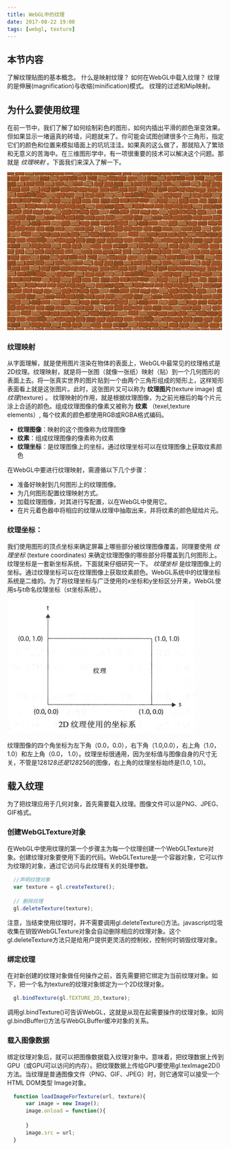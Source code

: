 ```yaml
---
title: WebGL中的纹理
date: 2017-08-22 19:00
tags: [webgl, texture]
---
```


## 本节内容

了解纹理贴图的基本概念。
什么是映射纹理？
如何在WebGL中载入纹理？
纹理的是伸展(magnification)与收缩(minification)模式。
纹理的过滤和Mip映射。

## 为什么要使用纹理

在前一节中，我们了解了如何绘制彩色的图形，如何内插出平滑的颜色渐变效果。但如果显示一堵逼真的砖墙，问题就来了。你可能会试图创建很多个三角形，指定它们的颜色和位置来模拟墙面上的坑坑洼洼。如果真的这么做了，那就陷入了繁琐和无意义的苦海中。在三维图形学中，有一项很重要的技术可以解决这个问题。那就是 *纹理映射* 。下面我们来深入了解一下。

  ![墙体](/assets/image/blog/webgl/wall.jpg)


### 纹理映射
从字面理解，就是使用图片渲染在物体的表面上，WebGL中最常见的纹理格式是2D纹理。纹理映射，就是将一张图（就像一张纸）映射（贴）到一个几何图形的表面上去。将一张真实世界的图片贴到一个由两个三角形组成的矩形上，这样矩形表面看上就是这张图片。此时，这张图片又可以称为 **纹理图片**(texture image) 或 *纹理*(texture) 。
纹理映射的作用，就是根据纹理图像，为之前光栅后的每个片元涂上合适的颜色。组成纹理图像的像素又被称为 **纹素** （texel,texture elements）, 每个纹素的颜色都使用RGB或RGBA格式编码。

 * **纹理图像**：映射的这个图像称为纹理图像
 * **纹素**：组成纹理图像的像素称为纹素
 * **纹理坐标**：是纹理图像上的坐标，通过纹理坐标可以在纹理图像上获取纹素颜色

在WebGL中要进行纹理映射，需遵循以下几个步骤：
* 准备好映射到几何图形上的纹理图像。
* 为几何图形配置纹理映射方式。
* 加载纹理图像，对其进行写配置，以在WebGL中使用它。
* 在片元着色器中将相应的纹理从纹理中抽取出来，并将纹素的颜色赋给片元。

### 纹理坐标：

我们使用图形的顶点坐标来确定屏幕上哪些部分被纹理图像覆盖，同理要使用 *纹理坐标* (texture coordinates) 来确定纹理图像的哪些部分将覆盖到几何图形上。纹理坐标是一套新坐标系统，下面就来仔细研究一下。
*纹理坐标* 是纹理图像上的坐标。通过纹理坐标可以在纹理图像上获取纹素颜色。WebGL系统中的纹理坐标系统是二维的。为了将纹理坐标与广泛使用的x坐标和y坐标区分开来，WebGL使用s与t命名纹理坐标（st坐标系统）。

  ![纹理坐标](/assets/image/blog/webgl/texture-coord.png)

纹理图像的四个角坐标为左下角（0.0，0.0），右下角（1.0,0.0），右上角（1.0， 1.0）和左上角（0.0， 1.0）。纹理坐标很通用，因为坐标值与图像自身的尺寸无关，不管是128*128还是128*256的图像，右上角的纹理坐标始终是(1.0, 1.0)。

## 载入纹理
为了把纹理应用于几何对象，首先需要载入纹理。图像文件可以是PNG、JPEG、GIF格式。
### 创建WebGLTexture对象 
在WebGL中使用纹理的第一个步骤主为每一个纹理创建一个WebGLTexture对象。创建纹理对象要使用下面的代码。WebGLTexture是一个容器对象，它可以作为纹理的对象，通过它访问与此纹理有关的处理参数。
  ```javascript
    //声明纹理对象
    var texture = gl.createTexture();

    // 删除纹理
    gl.deleteTexture(texture);
  ```
注意，当结束使用纹理时，并不需要调用gl.deleteTexture()方法。javascript垃圾收集在销毁WebGLTexture对象会自动删除相应的纹理对象。这个gl.deleteTexture方法只是给用户提供更灵活的控制权，控制何时销毁纹理对象。

### 绑定纹理
在对新创建的纹理对象做任何操作之前，首先需要把它绑定为当前纹理对象。如下，把一个名为texture的纹理对象绑定为一个2D纹理对象。

  ```javascript
    gl.bindTexture(gl.TEXTURE_2D,texture);
  ```
  调用gl.bindTexture()可告诉WebGL，这就是从现在起需要操作的纹理对象。如同gl.bindBuffer()方法与WebGLBuffer缓冲对象的关系。

  ### 载入图像数据
绑定纹理对象后，就可以把图像数据载入纹理对象中。意味着，把纹理数据上传到GPU（或GPU可以访问的内存）。把纹理数据上传给GPU要使用gl.texImage2D()方法。当纹理是普通图像文件（PNG、GIF、JPEG）时，则它通常可以接受一个HTML DOM类型 Image对象。
  ```javascript
    function loadImageForTexture(url, texture){
        var image = new Image();
        image.onload = function(){
            
        }
        image.src = url;
    }
  ```






